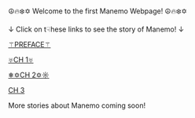☮️🔥❄️✡️ Welcome to the first Manemo Webpage! ☮️🔥❄️✡️

↓ Click on t☟hese links to see the story of Manemo! ↓

[⚚PREFACE⚚](preface.md)

[♅CH 1♅](chapter1.md)

[❄✡CH 2✡☼](chapter2.md)

[CH 3](chapter3.md)

More stories about Manemo coming soon!
